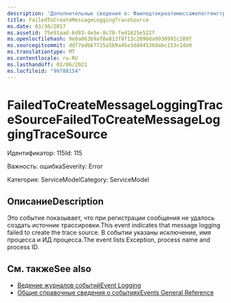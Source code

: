 ```yaml
---
description: 'Дополнительные сведения о: Фаиледтокреатемессажелоггингтрацесаурце'
title: FailedToCreateMessageLoggingTraceSource
ms.date: 03/30/2017
ms.assetid: 75e91aad-6d83-4e5e-8c70-fed1625e522f
ms.openlocfilehash: 9e0a063b9af0a813f8f13c2090da9930992c289f
ms.sourcegitcommit: ddf7edb67715a5b9a45e3dd44536dabc153c1de0
ms.translationtype: MT
ms.contentlocale: ru-RU
ms.lasthandoff: 02/06/2021
ms.locfileid: "99788154"
---
```

# <a name="failedtocreatemessageloggingtracesource"></a><span data-ttu-id="75657-103">FailedToCreateMessageLoggingTraceSource</span><span class="sxs-lookup"><span data-stu-id="75657-103">FailedToCreateMessageLoggingTraceSource</span></span>

<span data-ttu-id="75657-104">Идентификатор: 115</span><span class="sxs-lookup"><span data-stu-id="75657-104">Id: 115</span></span>  
  
 <span data-ttu-id="75657-105">Важность: ошибка</span><span class="sxs-lookup"><span data-stu-id="75657-105">Severity: Error</span></span>  
  
 <span data-ttu-id="75657-106">Категория: ServiceModel</span><span class="sxs-lookup"><span data-stu-id="75657-106">Category: ServiceModel</span></span>  
  
## <a name="description"></a><span data-ttu-id="75657-107">Описание</span><span class="sxs-lookup"><span data-stu-id="75657-107">Description</span></span>  

 <span data-ttu-id="75657-108">Это событие показывает, что при регистрации сообщения не удалось создать источник трассировки.</span><span class="sxs-lookup"><span data-stu-id="75657-108">This event indicates that message logging failed to create the trace source.</span></span> <span data-ttu-id="75657-109">В событии указаны исключение, имя процесса и ИД процесса.</span><span class="sxs-lookup"><span data-stu-id="75657-109">The event lists Exception, process name and process ID.</span></span>  
  
## <a name="see-also"></a><span data-ttu-id="75657-110">См. также</span><span class="sxs-lookup"><span data-stu-id="75657-110">See also</span></span>

- [<span data-ttu-id="75657-111">Ведение журналов событий</span><span class="sxs-lookup"><span data-stu-id="75657-111">Event Logging</span></span>](index.md)
- [<span data-ttu-id="75657-112">Общие справочные сведения о событиях</span><span class="sxs-lookup"><span data-stu-id="75657-112">Events General Reference</span></span>](events-general-reference.md)
